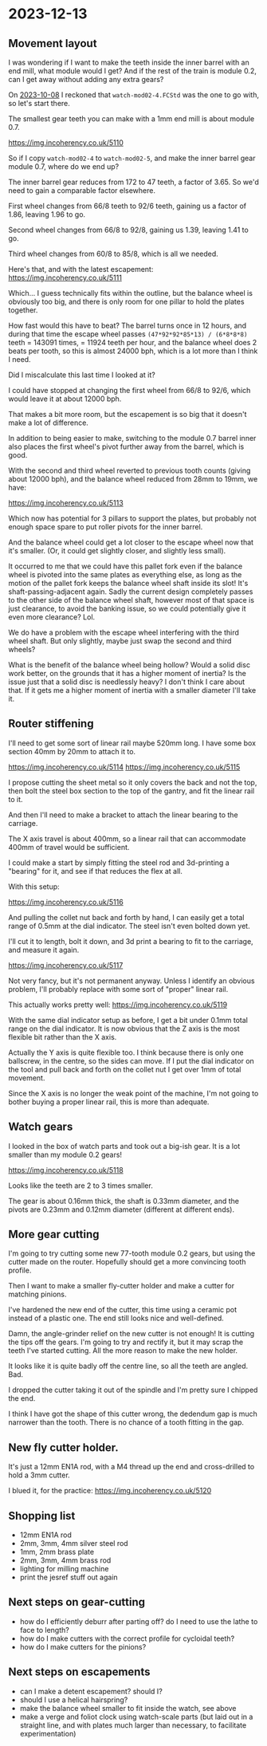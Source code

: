 # 2023-12-13

## Movement layout

I was wondering if I want to make the teeth inside the inner barrel with an end mill, what module would I get? And if
the rest of the train is module 0.2, can I get away without adding any extra gears?

On [2023-10-08](20231008.md) I reckoned that `watch-mod02-4.FCStd` was the one to go with, so let's start there.

The smallest gear teeth you can make with a 1mm end mill is about module 0.7.

https://img.incoherency.co.uk/5110

So if I copy `watch-mod02-4` to `watch-mod02-5`, and make the inner barrel gear module 0.7, where do we end up?

The inner barrel gear reduces from 172 to 47 teeth, a factor of 3.65. So we'd need to gain a comparable factor
elsewhere.

First wheel changes from 66/8 teeth to 92/6 teeth, gaining us a factor of 1.86, leaving 1.96 to go.

Second wheel changes from 66/8 to 92/8, gaining us 1.39, leaving 1.41 to go.

Third wheel changes from 60/8 to 85/8, which is all we needed.

Here's that, and with the latest escapement: https://img.incoherency.co.uk/5111

Which... I guess technically fits within the outline, but the balance wheel is obviously too big,
and there is only room for one pillar to hold the plates together.

How fast would this have to beat? The barrel turns once in 12 hours, and during that time the escape
wheel passes `(47*92*92*85*13) / (6*8*8*8)` teeth = 143091 times, = 11924 teeth per hour, and the
balance wheel does 2 beats per tooth, so this is almost 24000 bph, which is a lot more than I think I need.

Did I miscalculate this last time I looked at it?

I could have stopped at changing the first wheel from 66/8 to 92/6, which would leave it at about 12000 bph.

That makes a bit more room, but the escapement is so big that it doesn't make a lot of difference.

In addition to being easier to make, switching to the module 0.7 barrel inner also places the first wheel's
pivot further away from the barrel, which is good.

With the second and third wheel reverted to previous tooth counts (giving about 12000 bph), and the balance
wheel reduced from 28mm to 19mm, we have:

https://img.incoherency.co.uk/5113

Which now has potential for 3 pillars to support the plates, but probably not enough space spare to put
roller pivots for the inner barrel.

And the balance wheel could get a lot closer to the escape wheel now that it's smaller. (Or, it could
get slightly closer, and slightly less small).

It occurred to me that we could have this pallet fork even if the balance wheel is pivoted into the same
plates as everything else, as long as the motion of the pallet fork keeps the balance wheel
shaft inside its slot! It's shaft-passing-adjacent again. Sadly the current design completely passes to
the other side of the balance wheel shaft, however most of that space is just clearance, to avoid the banking
issue, so we could potentially give it even more clearance? Lol.

We do have a problem with the escape wheel interfering with the third wheel shaft. But only slightly, maybe just swap the second
and third wheels?

What is the benefit of the balance wheel being hollow? Would a solid disc work better, on the grounds that it has
a higher moment of inertia? Is the issue just that a solid disc is needlessly heavy? I don't think I care about that.
If it gets me a higher moment of inertia with a smaller diameter I'll take it.

## Router stiffening

I'll need to get some sort of linear rail maybe 520mm long. I have some box section 40mm by 20mm to
attach it to.

https://img.incoherency.co.uk/5114
https://img.incoherency.co.uk/5115

I propose cutting the sheet metal so it only covers the back and not the top,
then bolt the steel box section to the top of the gantry, and fit the linear
rail to it.

And then I'll need to make a bracket to attach the linear bearing to the carriage.

The X axis travel is about 400mm, so a linear rail that can accommodate 400mm of
travel would be sufficient.

I could make a start by simply fitting the steel rod and 3d-printing a "bearing" for it,
and see if that reduces the flex at all.

With this setup:

https://img.incoherency.co.uk/5116

And pulling the collet nut back and forth by hand, I can easily get a total range
of 0.5mm at the dial indicator. The steel isn't even bolted down yet.

I'll cut it to length, bolt it down, and 3d print a bearing to fit to
the carriage, and measure it again.

https://img.incoherency.co.uk/5117

Not very fancy, but it's not permanent anyway. Unless I identify an obvious
problem, I'll probably replace with some sort of "proper" linear rail.

This actually works pretty well: https://img.incoherency.co.uk/5119

With the same dial indicator setup as before, I get a bit under 0.1mm total
range on the dial indicator. It is now obvious that the Z axis is the most
flexible bit rather than the X axis.

Actually the Y axis is quite flexible too. I think because there is only one
ballscrew, in the centre, so the sides can move. If I put the dial indicator on the tool
and pull back and forth on the collet nut I get over 1mm of total movement.

Since the X axis is no longer the weak point of the machine, I'm not going
to bother buying a proper linear rail, this is more than adequate.

## Watch gears

I looked in the box of watch parts and took out a big-ish gear. It is a lot
smaller than my module 0.2 gears!

https://img.incoherency.co.uk/5118

Looks like the teeth are 2 to 3 times smaller.

The gear is about 0.16mm thick, the shaft is 0.33mm diameter,
and the pivots are 0.23mm and 0.12mm diameter (different at different ends).

## More gear cutting

I'm going to try cutting some new 77-tooth module 0.2 gears, but using
the cutter made on the router. Hopefully should get a more convincing tooth
profile.

Then I want to make a smaller fly-cutter holder and make a cutter for matching
pinions.

I've hardened the new end of the cutter, this time using a ceramic pot instead
of a plastic one. The end still looks nice and well-defined.

Damn, the angle-grinder relief on the new cutter is not enough! It is cutting the
tips off the gears. I'm going to try and rectify it, but it may scrap the teeth I've started cutting. All the more reason to make the new holder.

It looks like it is quite badly off the centre line, so all the teeth are angled. Bad.

I dropped the cutter taking it out of the spindle and I'm pretty sure I chipped the end.

I think I have got the shape of this cutter wrong, the dedendum gap is much narrower than the
tooth. There is no chance of a tooth fitting in the gap.

## New fly cutter holder.

It's just a 12mm EN1A rod, with a M4 thread up the end and cross-drilled to hold
a 3mm cutter.

I blued it, for the practice: https://img.incoherency.co.uk/5120

## Shopping list

 * 12mm EN1A rod
 * 2mm, 3mm, 4mm silver steel rod
 * 1mm, 2mm brass plate
 * 2mm, 3mm, 4mm brass rod
 * lighting for milling machine
 * print the jesref stuff out again

## Next steps on gear-cutting

 * how do I efficiently deburr after parting off? do I need to use the lathe to face to length?
 * how do I make cutters with the correct profile for cycloidal teeth?
 * how do I make cutters for the pinions?

## Next steps on escapements

 * can I make a detent escapement? should I?
 * should I use a helical hairspring?
 * make the balance wheel smaller to fit inside the watch, see above
 * make a verge and foliot clock using watch-scale parts (but laid out in a straight line, and with plates much larger than
   necessary, to facilitate experimentation)

